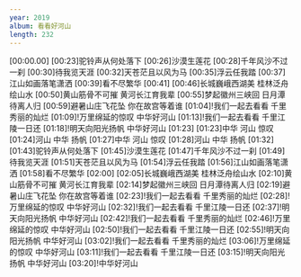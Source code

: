 ```yaml
---
year: 2019
album: 看看好河山
length: 232
---
```

[00:00.00]
[00:23]驼铃声从何处落下
[00:26]沙漠生莲花
[00:28]千年风沙不过一刹
[00:30]待我览天涯
[00:32]天苍茫且以风为马
[00:35]浮云任我踏
[00:37]江山如画落笔潇洒
[00:39]看不尽繁华
[00:41]
[00:46]长城巍峨西湖美 桂林泛舟绘山水
[00:50]黄山筋骨不可摧 黄河长江育我辈
[00:55]梦起徽州三峡回 日月潭待离人归
[00:59]避暑山庄飞花坠 你在故宫等着谁
[01:04]!我们一起去看看 千里秀丽的灿烂
[01:09]!万里绵延的惊叹 中华好河山
[01:13]!我们一起去看看 千里江陵一日还
[01:18]!明天向阳光扬帆 中华好河山
[01:23]
[01:23]中华 河山 惊叹
[01:24]河山 中华 扬帆
[01:27]中华 河山 惊叹
[01:28]河山 中华 扬帆
[01:32]
[01:43]驼铃声从何处落下
[01:45]沙漠生莲花
[01:47]千年风沙不过一刹
[01:49]待我览天涯
[01:51]天苍茫且以风为马
[01:54]浮云任我踏
[01:56]江山如画落笔潇洒
[01:58]看不尽繁华
[02:00]
[02:05]长城巍峨西湖美 桂林泛舟绘山水
[02:10]黄山筋骨不可摧 黄河长江育我辈
[02:14]梦起徽州三峡回 日月潭待离人归
[02:19]避暑山庄飞花坠 你在故宫等着谁
[02:23]!我们一起去看看 千里秀丽的灿烂
[02:28]!万里绵延的惊叹 中华好河山
[02:32]!我们一起去看看 千里江陵一日还
[02:37]!明天向阳光扬帆 中华好河山
[02:42]!我们一起去看看 千里秀丽的灿烂
[02:46]!万里绵延的惊叹 中华好河山
[02:50]!我们一起去看看 千里江陵一日还
[02:55]!明天向阳光扬帆 中华好河山
[03:02]!我们一起去看看 千里秀丽的灿烂
[03:06]!万里绵延的惊叹 中华好河山
[03:11]!我们一起去看看 千里江陵一日还
[03:15]!明天向阳光扬帆 中华好河山
[03:20]!中华好河山
